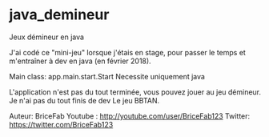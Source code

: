 # java_demineur
Jeux démineur en java

J'ai codé ce "mini-jeu" lorsque j'étais en stage, pour passer le temps et m'entraîner à dev en java (en février 2018).

Main class: app.main.start.Start
Necessite uniquement java

L'application n'est pas du tout terminée, vous pouvez jouer au jeu démineur. Je n'ai pas du tout finis de dev Le jeu BBTAN.

Auteur: BriceFab
Youtube : http://youtube.com/user/BriceFab123
Twitter: https://twitter.com/BriceFab123
